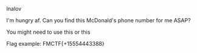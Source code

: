 Inalov

I'm hungry af. Can you find this McDonald's phone number for me ASAP?

You might need to use this or this

Flag example: FMCTF{+15554443388}
